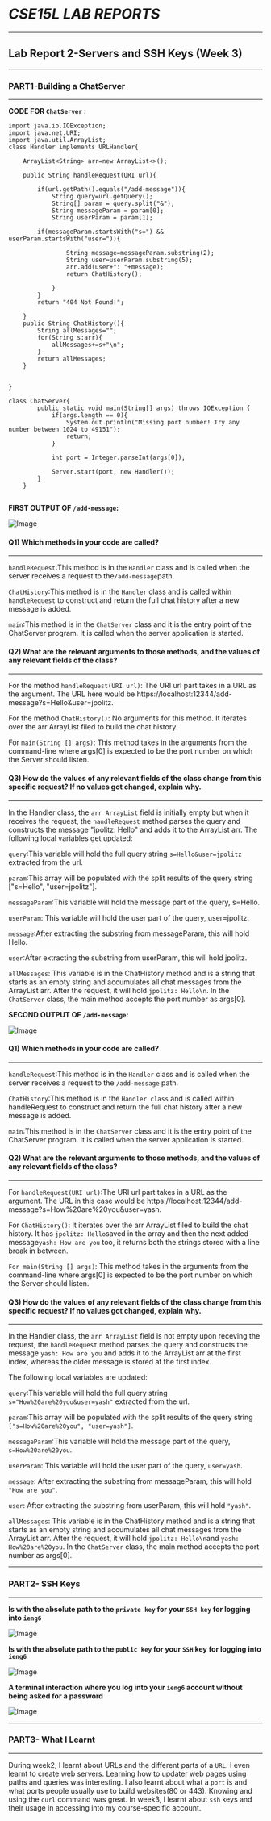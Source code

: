 # *CSE15L LAB REPORTS*
***
## **Lab Report 2-Servers and SSH Keys (Week 3)** 
***

### **PART1-Building a ChatServer**
***

**CODE FOR `ChatServer` :**

```
import java.io.IOException;
import java.net.URI;
import java.util.ArrayList;
class Handler implements URLHandler{
    
    ArrayList<String> arr=new ArrayList<>();

    public String handleRequest(URI url){

        if(url.getPath().equals("/add-message")){
            String query=url.getQuery();
            String[] param = query.split("&");
            String messageParam = param[0];
            String userParam = param[1];

        if(messageParam.startsWith("s=") && userParam.startsWith("user=")){
        
                String message=messageParam.substring(2);
                String user=userParam.substring(5);
                arr.add(user+": "+message);
                return ChatHistory();
               
            }
        }
        return "404 Not Found!";
        
    }
    public String ChatHistory(){
        String allMessages="";
        for(String s:arr){
            allMessages+=s+"\n";
        }
        return allMessages;
    }
    

}

class ChatServer{
        public static void main(String[] args) throws IOException {
            if(args.length == 0){
                System.out.println("Missing port number! Try any number between 1024 to 49151");
                return;
            }
    
            int port = Integer.parseInt(args[0]);
    
            Server.start(port, new Handler());
        }
    }
      
```

**FIRST OUTPUT OF `/add-message`:**

![Image](pic.png)

#### Q1) Which methods in your code are called?
***
`handleRequest`:This method is in the `Handler` class and is called when the server receives a request to the` /add-message `path.

`ChatHistory`:This method is in the `Handler` class and is called within `handleRequest` to construct and return the full chat history after a new message is added.

`main`:This method is in the `ChatServer` class and it is the entry point of the ChatServer program. It is called when the server application is started.



#### Q2) What are the relevant arguments to those methods, and the values of any relevant fields of the class?
***
For the method `handleRequest(URI url)`:
The URI url part takes in a URL as the argument. The URL here would be https://localhost:12344/add-message?s=Hello&user=jpolitz.

For the method `ChatHistory()`: No arguments for this method. It iterates over the arr ArrayList filed to build the chat history.

For `main(String [] args)`: This method takes in the arguments from the command-line where args[0] is expected to be the port number on which the Server should listen.


#### Q3) How do the values of any relevant fields of the class change from this specific request? If no values got changed, explain why.
***

In the Handler class, the `arr ArrayList` field is initially empty but when it receives the request,
the `handleRequest` method parses the query and constructs the message "jpolitz: Hello" and adds it 
to the ArrayList arr. The following local variables get updated:

`query`:This variable will hold the full query string `s=Hello&user=jpolitz` extracted from the url.

`param`:This array will be populated with the split results of the query string ["s=Hello", "user=jpolitz"].

`messageParam`:This variable will hold the message part of the query, s=Hello.

`userParam`: This variable will hold the user part of the query, user=jpolitz.

`message`:After extracting the substring from messageParam, this will hold Hello.

`user`:After extracting the substring from userParam, this will hold jpolitz.

`allMessages`: This variable is in the ChatHistory method and is a string that starts as an empty string and accumulates all chat messages from the ArrayList arr. After the request, it will hold `jpolitz: Hello\n`. In the `ChatServer` class, the main method accepts the port number as args[0].


**SECOND OUTPUT OF `/add-message`:**

![Image](picture.png)




#### Q1) Which methods in your code are called?
***
`handleRequest`:This method is in the `Handler` class and is called when the server receives a request to the `/add-message` path.

`ChatHistory`:This method is in the `Handler class` and is called within handleRequest to construct and return the full chat history after a new message is added.

`main`:This method is in the `ChatServer` class and it is the entry point of the ChatServer program. It is called when the server application is started.



#### Q2) What are the relevant arguments to those methods, and the values of any relevant fields of the class?
***
For `handleRequest(URI url)`:The URI url part takes in a URL as the argument. The URL in this case would be https://localhost:12344/add-message?s=How%20are%20you&user=yash. 

For `ChatHistory()`: It iterates over the arr ArrayList filed to build the chat history. It has `jpolitz: Hello`saved in the array and then the next added message`yash: How are you` too, it returns both the strings stored with a line break in between. 

`For main(String [] args)`: This method takes in the arguments from the command-line where args[0] is expected to be the port number on which the Server should listen.


#### Q3) How do the values of any relevant fields of the class change from this specific request? If no values got changed, explain why.
***

In the Handler class, the `arr ArrayList` field is not empty upon receving the request, the `handleRequest` method parses the query and constructs the message `yash: How are you` and adds it to the ArrayList arr at the first index, whereas the older message is stored at the first index.

The following local variables are updated:

`query`:This variable will hold the full query string `s="How%20are%20you&user=yash"` extracted from the url.

`param`:This array will be populated with the split results of the query string `["s=How%20are%20you", "user=yash"]`.

`messageParam`:This variable will hold the message part of the query, `s=How%20are%20you`.

`userParam`: This variable will hold the user part of the query, `user=yash`.

`message`: After extracting the substring from messageParam, this will hold `"How are you"`.

`user`: After extracting the substring from userParam, this will hold `"yash"`.

`allMessages`: This variable is in the ChatHistory method and is a string that starts as an empty string and accumulates all chat messages from the ArrayList arr. After the request, it will hold `jpolitz: Hello\n`and `yash: How%20are%20you`. In the `ChatServer` class, the main method accepts the port number as args[0].

***


### **PART2- SSH Keys**
***

**ls with the absolute path to the `private key` for your `SSH key` for logging into `ieng6`**

![Image](pic1.png)

**ls with the absolute path to the `public key` for your `SSH` key for logging into `ieng6`**

![Image](pic2.png)

**A terminal interaction where you log into your `ieng6` account without being asked for a password**

![Image](pic3.png)

***

### **PART3- What I Learnt**
***

During week2, I learnt about URLs and the different parts of a `URL`. I even learnt to create web servers.
Learning how to updater web pages using paths and queries was interesting. I also learnt about what a `port` is and what
ports people usually use to build websites(80 or 443).
Knowing and using the `curl` command was great.
In week3, I learnt about `ssh` keys and their usage in accessing into my course-specific account.
